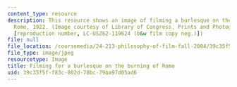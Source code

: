 ```yaml
---
content_type: resource
description: This resource shows an image of filming a burlesque on the burning of
  Rome, 1922. (Image courtesy of Library of Congress, Prints and Photographs Division
  [reproduction number, LC-USZ62-119624 (b&w film copy neg.)])
file: null
file_location: /coursemedia/24-213-philosophy-of-film-fall-2004/39c35f5ff83c002d70bc79ba97d05ad6_chp_phil_film.jpg
file_type: image/jpeg
resourcetype: Image
title: Filming for a burlesque on the burning of Rome
uid: 39c35f5f-f83c-002d-70bc-79ba97d05ad6
---
```

